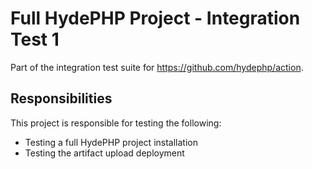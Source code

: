 # Full HydePHP Project - Integration Test 1

Part of the integration test suite for https://github.com/hydephp/action.

## Responsibilities

This project is responsible for testing the following:
- Testing a full HydePHP project installation
- Testing the artifact upload deployment
